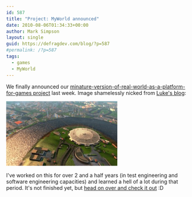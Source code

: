 ```yaml
---
id: 587
title: "Project: MyWorld announced"
date: 2010-08-06T01:34:33+00:00
author: Mark Simpson
layout: single
guid: https://defragdev.com/blog/?p=587
#permalink: /?p=587
tags:
  - games
  - MyWorld
---
```

We finally announced our [minature-version-of-real-world-as-a-platform-for-games project](http://playmyworld.com) last week. Image shamelessly nicked from [Luke's blog](http://lukehalliwell.wordpress.com/2010/08/05/project-myworld/):

[<img title="myworld_o2arena_afternoon_001" src="images/2010/08/myworld_o2arena_afternoon_001-300x174.jpg" alt="" width="300" height="174" />](images/2010/08/myworld_o2arena_afternoon_001.jpg)

I've worked on this for over 2 and a half years (in test engineering and software engineering capacities) and learned a hell of a lot during that period. It's not finished yet, but [head on over and check it out](http://playmyworld.com/) :D